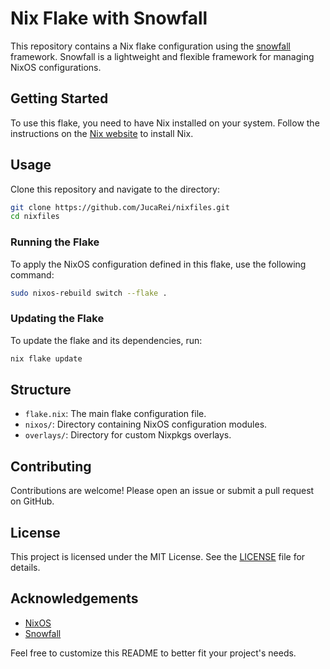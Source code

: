 # Nix Flake with Snowfall

This repository contains a Nix flake configuration using the [snowfall](https://github.com/GTrunSec/snowfall) framework. Snowfall is a lightweight and flexible framework for managing NixOS configurations.

## Getting Started

To use this flake, you need to have Nix installed on your system. Follow the instructions on the [Nix website](https://nixos.org/download.html) to install Nix.

## Usage

Clone this repository and navigate to the directory:

```sh
git clone https://github.com/JucaRei/nixfiles.git
cd nixfiles
```

### Running the Flake

To apply the NixOS configuration defined in this flake, use the following command:

```sh
sudo nixos-rebuild switch --flake .
```

### Updating the Flake

To update the flake and its dependencies, run:

```sh
nix flake update
```

## Structure

- `flake.nix`: The main flake configuration file.
- `nixos/`: Directory containing NixOS configuration modules.
- `overlays/`: Directory for custom Nixpkgs overlays.

## Contributing

Contributions are welcome! Please open an issue or submit a pull request on GitHub.

## License

This project is licensed under the MIT License. See the [LICENSE](LICENSE) file for details.

## Acknowledgements

- [NixOS](https://nixos.org/)
- [Snowfall](https://github.com/GTrunSec/snowfall)

Feel free to customize this README to better fit your project's needs.